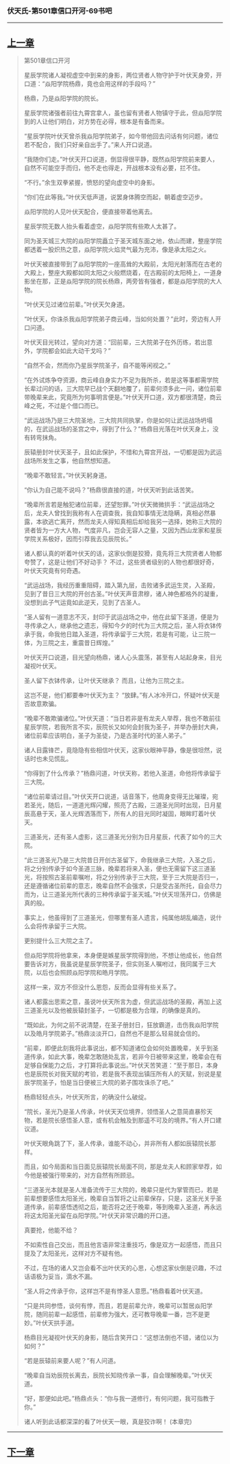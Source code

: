 ### 伏天氏-第501章信口开河-69书吧

--------
[上一章](./47a4bb829c429c2e3b9d40ef9fdbd4f3.md)
--------


>
>
>
>第501章信口开河
>
>星辰学院诸人凝视虚空中到来的身影，两位贤者人物守护于叶伏天身旁，开口道：“焱阳学院杨鼎，竟也会用这样的手段吗？”
>
>杨鼎，乃是焱阳学院的院长。
>
>星辰学院诸强者前往九霄宫拿人，虽也留有贤者人物镇守于此，但焱阳学院到的人让他们明白，对方势在必得，根本是有备而来。
>
>“星辰学院叶伏天曾杀我焱阳学院弟子，如今带他回去问话有何问题，诸位若不配合，我们只好亲自出手了。”来人开口说道。
>
>“我随你们走。”叶伏天开口说道，倒显得很平静，既然焱阳学院前来要人，自然不可能空手而归，他不走也得走，开战根本没有必要，拦不住。
>
>“不行。”余生双拳紧握，愤怒的望向虚空中的身影。
>
>“你们在此等我。”叶伏天低声道，说罢身体腾空而起，朝着虚空迈步。
>
>焱阳学院的人见叶伏天配合，便直接带着他离去。
>
>星辰学院无数人抬头看着虚空，焱阳学院有些欺人太甚了。
>
>同为圣天城三大院的焱阳学院矗立于圣天城东面之地，依山而建，整座学院都透着一股炽热之意，焱阳学院火焰灵气最为充沛，像是承太阳之火。
>
>叶伏天被直接带到了焱阳学院的一座高耸的大殿前，太阳光射落而在古老的大殿上，整座大殿都如同太阳之火般燃烧着，在古殿前的太阳椅上，一道身影坐在那，正是焱阳学院的院长杨鼎，两旁皆有强者，都是焱阳学院的大人物。
>
>“叶伏天见过诸位前辈。”叶伏天欠身道。
>
>“叶伏天，你诛杀我焱阳学院弟子商云峰，当如何处置？”此时，旁边有人开口问道。
>
>叶伏天目光转过，望向对方道：“回前辈，三大院弟子在外历练，若出意外，学院都会如此大动干戈吗？”
>
>“自然不会，然而你乃星辰学院圣子，自不能等闲视之。”
>
>“在外试炼争夺资源，商云峰自身实力不足为我所杀，若是这等事都需学院长辈过问的话，三大院早已战个天翻地覆了，前辈何须多此一问，诸位前辈带晚辈来此，究竟所为何事明言便是。”叶伏天开口道，双方都很清楚，商云峰之死，不过是个借口而已。
>
>“武运战场乃是三大院圣地，三大院共同执掌，你是如何让武运战场坍塌的，在武运战场的圣宫之中，得到了什么？”杨鼎目光落在叶伏天身上，没有转弯抹角。
>
>辰辕册封叶伏天圣子，且如此保护，不惜和九霄宫开战，一切都是因为武运战场所发生之事，他自然想知道。
>
>“晚辈不敢轻言。”叶伏天躬身道。
>
>“你认为自己能不说吗？”杨鼎很直接的道，叶伏天听到此话苦笑。
>
>“晚辈所言若是触犯诸位前辈，还望恕罪。”叶伏天微微拱手：“武运战场之后，龙夫人曾找到我称有人在调查我，我自知事情无法隐瞒，真相必然暴露，本欲逃亡离开，然而龙夫人得知真相后却给我另一选择，她称三大院的贤者皆为一方大人物，气度非凡，岂会无容人之量，又因为西山龙家和星辰学院关系极好，因而引荐我去见辰院长。”
>
>诸人都认真的听着叶伏天的话，这家伙倒是狡猾，竟先将三大院贤者人物都夸赞了，这是让他们不好动手？
>不过，这些贤者级别的人物也都很好奇，叶伏天究竟有何奇遇。
>
>“武运战场，我经历重重阻碍，踏入第九层，击败诸多武运生灵，入圣殿，见到了昔日三大院的开创古圣。”叶伏天声音肃穆，诸人神色都格外的凝重，没想到此子气运竟如此逆天，见到了古圣人。
>
>“圣人留有一道意志不灭，封印于武运战场之中，他在此留下圣道，便是为寻传承之人，继承他之遗志，得知今夕的时代为三大院之后，圣人将衣钵传承于我，命我他日踏入圣道，将传承留于三大院，若是有可能，让三院一体，为三院之主，重震昔日辉煌。”
>
>叶伏天开口说道，目光望向杨鼎，诸人心头震荡，甚至有人站起身来，目光凝视叶伏天。
>
>圣人留下衣钵传承，让叶伏天继承？
>而且，让他为三院之主。
>
>这岂不是，他们都要奉叶伏天为主？
>“放肆。”有人冰冷开口，怀疑叶伏天是否故意欺骗。
>
>“晚辈不敢欺骗诸位。”叶伏天道：“当日若非是有龙夫人举荐，我也不敢前往星辰学院，若我所言不实，辰院长又如何会封我为圣子，并举办册封大典，诸位前辈应该明白，圣子为圣徒，乃是古圣时代的圣人弟子。”
>
>诸人目露锋芒，竟隐隐有些相信叶伏天，这家伙眼神平静，像是很坦然，说话时也未见慌乱。
>
>“你得到了什么传承？”杨鼎问道，叶伏天称，若他入圣道，命他将传承留于三大院。
>
>“诸位前辈请过目。”叶伏天开口说道，话音落下，他周身变得无比璀璨，宛若圣光，随后，一道道光辉闪耀，照亮了古殿，三道圣光同时出现，日月星辰高悬于天，圣人光辉洒落而下，所有人的目光同时凝固，眼眸盯着叶伏天。
>
>三道圣光，还有圣人虚影，这三道圣光分别为日月星辰，代表了如今的三大院。
>
>“此三道圣光乃是三大院昔日开创古圣留下，命我继承三大院，入圣之后，将之分别传承于如今圣道三脉，晚辈若将来入圣，便也无需留下这三道圣光，将按照古圣前辈嘱咐，将之分别传承于三大院，至于三大院是否归一，还是遵循诸位前辈的意志，晚辈自然不会强求，只是受古圣所托，自会尽力而为，让三道圣光所代表的三种传承留于圣天城。”叶伏天坦荡开口，仿佛是真的般。
>
>事实上，他虽得到了三道圣光，但哪里有圣人遗言，纯属他胡乱编造，说什么会将传承留于三大院。
>
>更别提什么三大院之主了。
>
>但焱阳学院将他拿来，本身便是嫉星辰学院得到他，不想让他成长，他自然要告诉对方，我虽说是星辰学院圣子，但实则圣人嘱咐过，我同属于三大院，以后也会照顾焱阳学院和皓月学院。
>
>这样一来，双方不但没什么恩怨，反而会显得有些关系了。
>
>诸人都露出思索之意，虽说叶伏天所言为虚，但武运战场的圣殿，再加上这三道圣光以及他被辰辕封圣子，一切都是极为合理，的确像是真的。
>
>“既如此，为何之前不说清楚，在圣子册封日，狂放霸道，击伤我焱阳学院以及皓月学院弟子。”杨鼎淡淡开口，自然也不是那么轻易就会信的。
>
>“前辈，即便此刻我将此事说出，都不知道诸位会如何处置晚辈，关乎到圣道传承，如此大事，晚辈怎敢随处乱言，若非今日被带来这里，晚辈会在有足够自保能力之后，才打算将此事说出。”叶伏天苦笑道：“至于那日，本身也是辰院长对我天赋的考验，若是我不表现出镇压所有人的天赋，别说是星辰学院圣子，怕是当日便被三大院的弟子围攻诛杀了吧。”
>
>杨鼎轻轻点头，叶伏天所言，的确没什么破绽。
>
>“院长，圣光乃是圣人传承，叶伏天天位境界，领悟圣人之意简直暴殄天物，若是院长感悟圣人意，或有机会触及到那遥不可及的境界。”有人开口建议道。
>
>叶伏天眼角跳了下，圣人传承，谁能不动心，并非所有人都如辰辕院长那样。
>
>而且，如今局面和当日面见辰辕院长局面不同，那是龙夫人和顾家举荐，如今他是被强行带来的，对方自然有所顾忌。
>
>“三道圣光本就是圣人准备流传于三大院的，晚辈只是代为掌管而已，若是前辈想要感悟太阳圣光，晚辈自当暂将之让前辈保存，只是，这圣光关乎圣道传承，前辈感悟透彻之后，能否将之还于晚辈，等到晚辈入圣道，再永远将这太阳圣光留在焱阳学院。”叶伏天非常识趣的开口道。
>
>真要抢，他能不给？
>
>不如索性自己交出，而且他言语非常注重技巧，像是双方一起感悟，而且只提及了太阳圣光，这样对方不疑有他。
>
>不过，在场的诸人又岂会看不出叶伏天的心思，心想这家伙倒是识趣，不过话语极为妥当，滴水不漏。
>
>“圣人将之传承于你，这样岂不是有悖圣人意愿。”杨鼎看着叶伏天道。
>
>“只是共同参悟，谈何有悖，而且，若是前辈允许，晚辈可以暂居焱阳学院，随同前辈一起感悟，前辈修为强大，还可教导晚辈一番，岂不是更妙。”叶伏天拱手道。
>
>杨鼎目光凝视叶伏天的身影，随后含笑开口：“这想法倒也不错，诸位以为如何？”
>
>“若是辰辕前来要人呢？”有人问道。
>
>“晚辈自当劝辰院长离去，辰院长知晓传承一事，自会理解晚辈。”叶伏天道。
>
>“好，那便如此吧。”杨鼎点头：“你与我一道修行，有何问题，我可指教于你。”
>
>诸人听到此话都深深的看了叶伏天一眼，真是狡诈啊！
>(本章完)
>
>

--------
[下一章](./0381460bdb8fed218aea2522dec0ab50.md)
--------
